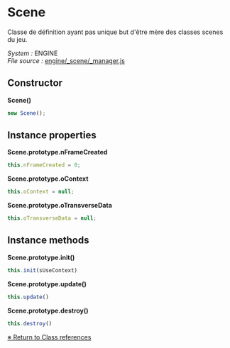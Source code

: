 # Scene
Classe de définition ayant pas unique but d'être mère des classes scenes du jeu.

_System :_ ENGINE  
_File source :_ [engine/_scene/_manager.js](https://github.com/de-sign/DBZ-Versus/blob/master/src/assets/js/engine/_scene/_manager.js)

## Constructor
**Scene()**
```javascript
new Scene();
```
## Instance properties
**Scene.prototype.nFrameCreated**
```javascript
this.nFrameCreated = 0;
```
**Scene.prototype.oContext**
```javascript
this.oContext = null;
```
**Scene.prototype.oTransverseData**
```javascript
this.oTransverseData = null;
```

## Instance methods
**Scene.prototype.init()**
```javascript
this.init(sUseContext)
```
**Scene.prototype.update()**
```javascript
this.update()
```
**Scene.prototype.destroy()**
```javascript
this.destroy()
```

<link rel="stylesheet" href="../_doc.css" />

[&#8251; Return to Class references](References.md)